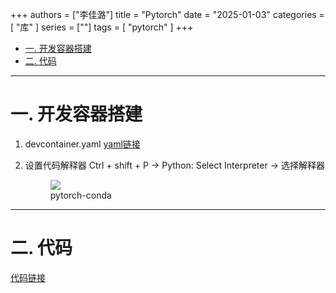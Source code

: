 +++
authors = ["李佳潞"]
title = "Pytorch"
date = "2025-01-03"
categories = [
    "库"
]
series = [""]
tags = [
   "pytorch"
]
+++


- [一. 开发容器搭建](#一-开发容器搭建)
- [二. 代码](#二-代码)


---

# 一. 开发容器搭建

1. devcontainer.yaml
   [yaml链接](https://github.com/heirenlop/pytorch/blob/main/.devcontainer/devcontainer.json)

2. 设置代码解释器
    Ctrl + shift + P -> Python: Select Interpreter -> 选择解释器
    <div class="container">
                    <div class="image">
                        <figure>
                                                             <a data-fancybox="gallery" href="/images/work-record/pytorch-conda.png">
                            <img src="/images/work-record/pytorch-conda.png",alt="pytorch",loading="lazy">
                            </a>
                            <figcaption>pytorch-conda</figcaption>
                        </figure>
                    </div>
                </div>


---

# 二. 代码
[代码链接](https://github.com/heirenlop/pytorch)


